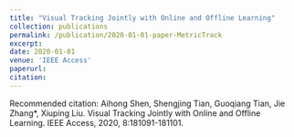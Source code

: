 ```yaml
---
title: "Visual Tracking Jointly with Online and Offline Learning"
collection: publications
permalink: /publication/2020-01-01-paper-MetricTrack
excerpt: 
date: 2020-01-01
venue: 'IEEE Access'
paperurl: 
citation: 
---
```



Recommended citation: Aihong Shen, Shengjing Tian, Guoqiang Tian, Jie Zhang*, Xiuping Liu. Visual Tracking Jointly with Online and Offline Learning. IEEE Access, 2020, 8:181091-181101.